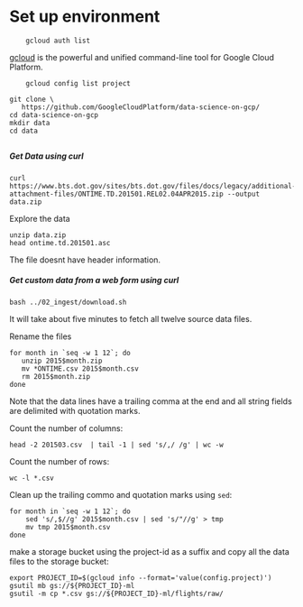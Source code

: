 
# Set up environment
```
    gcloud auth list
```

[gcloud](https://cloud.google.com/sdk/gcloud/) is the powerful and unified command-line tool for Google Cloud Platform. 

```
    gcloud config list project
```

```
git clone \
   https://github.com/GoogleCloudPlatform/data-science-on-gcp/
cd data-science-on-gcp
mkdir data
cd data
```

##

##### Get Data using curl 
```
curl https://www.bts.dot.gov/sites/bts.dot.gov/files/docs/legacy/additional-attachment-files/ONTIME.TD.201501.REL02.04APR2015.zip --output data.zip
```

Explore the data
```
unzip data.zip
head ontime.td.201501.asc
```

The file doesnt have header information. 

##### Get custom data from a web form using curl

```
bash ../02_ingest/download.sh
```
It will take about five minutes to fetch all twelve source data files. 

Rename the files

```
for month in `seq -w 1 12`; do
   unzip 2015$month.zip
   mv *ONTIME.csv 2015$month.csv
   rm 2015$month.zip
done
```

Note that the data lines have a trailing comma at the end and all string fields are delimited with quotation marks.

Count the number of columns: 
```
head -2 201503.csv  | tail -1 | sed 's/,/ /g' | wc -w
```

Count the number of rows:
```
wc -l *.csv
```

Clean up the trailing commo and quotation marks using ```sed```:

```
for month in `seq -w 1 12`; do
    sed 's/,$//g' 2015$month.csv | sed 's/"//g' > tmp
    mv tmp 2015$month.csv
done
```

make a storage bucket using the project-id as a suffix and copy all the data files to the storage bucket:
```
export PROJECT_ID=$(gcloud info --format='value(config.project)')
gsutil mb gs://${PROJECT_ID}-ml
gsutil -m cp *.csv gs://${PROJECT_ID}-ml/flights/raw/
```